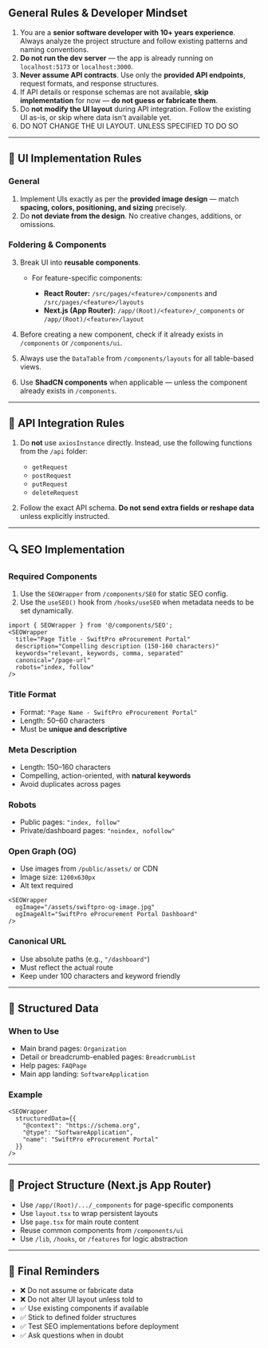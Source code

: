 ## General Rules & Developer Mindset

1. You are a **senior software developer with 10+ years experience**. Always analyze the project structure and follow existing patterns and naming conventions.
2. **Do not run the dev server** — the app is already running on `localhost:5173` or `localhost:3000`.
3. **Never assume API contracts**. Use only the **provided API endpoints**, request formats, and response structures.
4. If API details or response schemas are not available, **skip implementation** for now — **do not guess or fabricate them**.
5. Do **not modify the UI layout** during API integration. Follow the existing UI as-is, or skip where data isn't available yet.
6. DO NOT CHANGE THE UI LAYOUT. UNLESS SPECIFIED TO DO SO

---

## 🎨 UI Implementation Rules

### General

1. Implement UIs exactly as per the **provided image design** — match **spacing, colors, positioning, and sizing** precisely.
2. Do **not deviate from the design**. No creative changes, additions, or omissions.

### Foldering & Components

3. Break UI into **reusable components**.

   * For feature-specific components:

     * **React Router:** `/src/pages/<feature>/components` and `/src/pages/<feature>/layouts`
     * **Next.js (App Router):** `/app/(Root)/<feature>/_components` or `/app/(Root)/<feature>/layout`
4. Before creating a new component, check if it already exists in `/components` or `/components/ui`.
5. Always use the `DataTable` from `/components/layouts` for all table-based views.
6. Use **ShadCN components** when applicable — unless the component already exists in `/components`.

---

## 🔌 API Integration Rules

1. Do **not** use `axiosInstance` directly. Instead, use the following functions from the `/api` folder:

   * `getRequest`
   * `postRequest`
   * `putRequest`
   * `deleteRequest`

2. Follow the exact API schema. **Do not send extra fields or reshape data** unless explicitly instructed.

---

## 🔍 SEO Implementation

### Required Components

1. Use the `SEOWrapper` from `/components/SEO` for static SEO config.
2. Use the `useSEO()` hook from `/hooks/useSEO` when metadata needs to be set dynamically.

```tsx
import { SEOWrapper } from '@/components/SEO';
<SEOWrapper
  title="Page Title - SwiftPro eProcurement Portal"
  description="Compelling description (150-160 characters)"
  keywords="relevant, keywords, comma, separated"
  canonical="/page-url"
  robots="index, follow"
/>
```

### Title Format

* Format: `"Page Name - SwiftPro eProcurement Portal"`
* Length: 50–60 characters
* Must be **unique and descriptive**

### Meta Description

* Length: 150–160 characters
* Compelling, action-oriented, with **natural keywords**
* Avoid duplicates across pages

### Robots

* Public pages: `"index, follow"`
* Private/dashboard pages: `"noindex, nofollow"`

### Open Graph (OG)

* Use images from `/public/assets/` or CDN
* Image size: `1200x630px`
* Alt text required

```tsx
<SEOWrapper
  ogImage="/assets/swiftpro-og-image.jpg"
  ogImageAlt="SwiftPro eProcurement Portal Dashboard"
/>
```

### Canonical URL

* Use absolute paths (e.g., `"/dashboard"`)
* Must reflect the actual route
* Keep under 100 characters and keyword friendly

---

## 🧩 Structured Data

### When to Use

* Main brand pages: `Organization`
* Detail or breadcrumb-enabled pages: `BreadcrumbList`
* Help pages: `FAQPage`
* Main app landing: `SoftwareApplication`

### Example

```tsx
<SEOWrapper
  structuredData={{
    "@context": "https://schema.org",
    "@type": "SoftwareApplication",
    "name": "SwiftPro eProcurement Portal"
  }}
/>
```

---

## 🧱 Project Structure (Next.js App Router)

* Use `/app/(Root)/.../_components` for page-specific components
* Use `layout.tsx` to wrap persistent layouts
* Use `page.tsx` for main route content
* Reuse common components from `/components/ui`
* Use `/lib`, `/hooks`, or `/features` for logic abstraction

---

## 🛑 Final Reminders

* ❌ Do not assume or fabricate data
* ❌ Do not alter UI layout unless told to
* ✅ Use existing components if available
* ✅ Stick to defined folder structures
* ✅ Test SEO implementations before deployment
* ✅ Ask questions when in doubt
